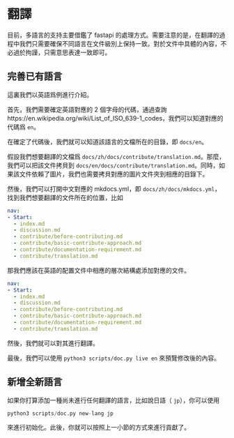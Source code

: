 # 翻譯

目前，多語言的支持主要借鑑了 fastapi 的處理方式。需要注意的是，在翻譯的過程中我們只需要確保不同語言在文件級別上保持一致。對於文件中具體的內容，不必過於拘謹，只需意思表達一致即可。

## 完善已有語言

這裏我們以英語爲例進行介紹。

首先，我們需要確定英語對應的 2 個字母的代碼，通過查詢https://en.wikipedia.org/wiki/List_of_ISO_639-1_codes，我們可以知道對應的代碼爲 `en`。

在確定了代碼後，我們就可以知道該語言的文檔所在的目錄，即 `docs/en`。

假設我們想要翻譯的文檔爲 `docs/zh/docs/contribute/translation.md`。那麼，我們可以把該文件拷貝到 `docs/en/docs/contribute/translation.md`。同時，如果該文件依賴了圖片，我們也需要拷貝對應的圖片文件夾到相應的目錄下。

然後，我們可以打開中文對應的 mkdocs.yml，即 `docs/zh/docs/mkdocs.yml`，找到我們想要翻譯的文件所在的位置，比如


```yaml hl_lines="8"
nav:
- Start:
  - index.md
  - discussion.md
  - contribute/before-contributing.md
  - contribute/basic-contribute-approach.md
  - contribute/documentation-requirement.md
  - contribute/translation.md
```

那我們應該在英語的配置文件中相應的層次結構處添加對應的文件。


```yaml hl_lines="8"
nav:
- Start:
  - index.md
  - discussion.md
  - contribute/before-contributing.md
  - contribute/basic-contribute-approach.md
  - contribute/documentation-requirement.md
  - contribute/translation.md
```

然後，我們就可以對其進行翻譯。

最後，我們可以使用 `python3 scripts/doc.py live en` 來預覽修改後的內容。

## 新增全新語言

如果你打算添加一種尚未進行任何翻譯的語言，比如說日語（ `jp`），你可以使用

```python
python3 scripts/doc.py new-lang jp
```

來進行初始化。此後，你就可以按照上一小節的方式來進行貢獻了。